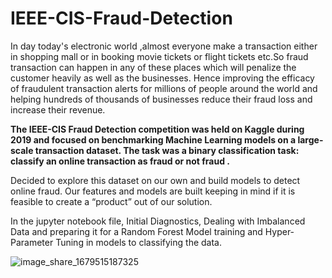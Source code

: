 # IEEE-CIS-Fraud-Detection

In day today's electronic world ,almost everyone make a transaction either in shopping mall or in booking movie tickets or flight tickets etc.So fraud transaction can happen in any of these places which will penalize the customer heavily as well as the businesses. Hence improving the efficacy of fraudulent transaction alerts for millions of people around the world and helping hundreds of thousands of businesses reduce their fraud loss and increase their revenue.

**The IEEE-CIS Fraud Detection competition was held on Kaggle during 2019 and focused on benchmarking Machine Learning models on a large-scale transaction dataset. The task was a binary classification task: classify an online transaction as fraud or not fraud .**

Decided to explore this dataset on our own and build models to detect online fraud. Our features and models are built keeping in mind if it is feasible to create a “product” out of our solution. 

In the jupyter notebook file, Initial Diagnostics, Dealing with Imbalanced Data and preparing it for a Random Forest Model training and  Hyper-Parameter Tuning in models to classifying the data.

![image_share_1679515187325](https://user-images.githubusercontent.com/109660074/227025886-eeb6b245-ca4c-444e-95e3-b95765a8dcde.jpg)
